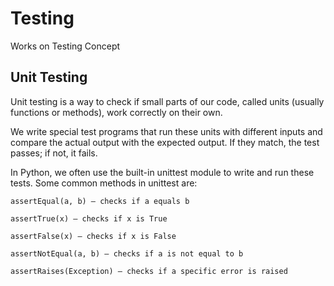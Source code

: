 # Testing
Works on Testing Concept

## Unit Testing
Unit testing is a way to check if small parts of our code, called units (usually functions or methods), work correctly on their own.

We write special test programs that run these units with different inputs and compare the actual output with the expected output. If they match, the test passes; if not, it fails.

In Python, we often use the built-in unittest module to write and run these tests. Some common methods in unittest are:
```
assertEqual(a, b) — checks if a equals b

assertTrue(x) — checks if x is True

assertFalse(x) — checks if x is False

assertNotEqual(a, b) — checks if a is not equal to b

assertRaises(Exception) — checks if a specific error is raised





 
